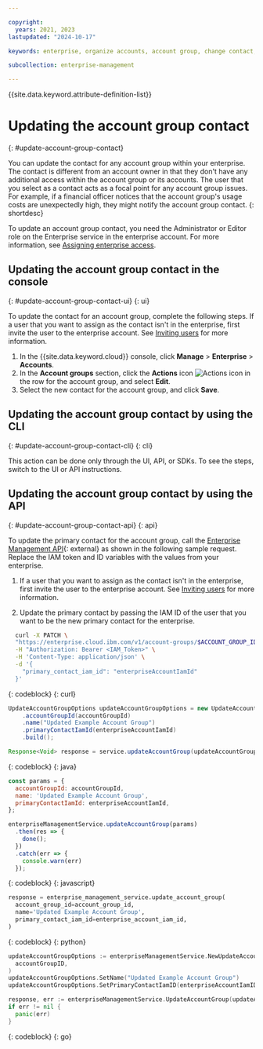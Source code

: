 ```yaml
---

copyright:
  years: 2021, 2023
lastupdated: "2024-10-17"

keywords: enterprise, organize accounts, account group, change contact, account group contact

subcollection: enterprise-management

---
```


{{site.data.keyword.attribute-definition-list}}


# Updating the account group contact
{: #update-account-group-contact}

You can update the contact for any account group within your enterprise. The contact is different from an account owner in that they don't have any additional access within the account group or its accounts. The user that you select as a contact acts as a focal point for any account group issues. For example, if a financial officer notices that the account group's usage costs are unexpectedly high, they might notify the account group contact.
{: shortdesc}

To update an account group contact, you need the Administrator or Editor role on the Enterprise service in the enterprise account. For more information, see [Assigning enterprise access](/docs/enterprise-management?topic=enterprise-management-assign-access-enterprise).

## Updating the account group contact in the console
{: #update-account-group-contact-ui}
{: ui}

To update the contact for an account group, complete the following steps. If a user that you want to assign as the contact isn't in the enterprise, first invite the user to the enterprise account. See [Inviting users](/docs/account?topic=account-iamuserinv) for more information.

1. In the {{site.data.keyword.cloud}} console, click **Manage** > **Enterprise** > **Accounts**.
1. In the **Account groups** section, click the **Actions** icon ![Actions icon](../icons/actions-icon-vertical.svg "Actions") in the row for the account group, and select **Edit**.
1. Select the new contact for the account group, and click **Save**.

## Updating the account group contact by using the CLI
{: #update-account-group-contact-cli}
{: cli}

This action can be done only through the UI, API, or SDKs. To see the steps, switch to the UI or API instructions.


## Updating the account group contact by using the API
{: #update-account-group-contact-api}
{: api}

To update the primary contact for the account group, call the [Enterprise Management API](/apidocs/enterprise-apis/enterprise#import-account-to-enterprise){: external} as shown in the following sample request. Replace the IAM token and ID variables with the values from your enterprise.

1. If a user that you want to assign as the contact isn't in the enterprise, first invite the user to the enterprise account. See [Inviting users](/docs/account?topic=account-iamuserinv) for more information.

1. Update the primary contact by passing the IAM ID of the user that you want to be the new primary contact for the enterprise.

```bash
  curl -X PATCH \
  "https://enterprise.cloud.ibm.com/v1/account-groups/$ACCOUNT_GROUP_ID" \
  -H "Authorization: Bearer <IAM_Token>" \
  -H 'Content-Type: application/json' \
  -d '{
    "primary_contact_iam_id": "enterpriseAccountIamId"
  }'
```
{: codeblock}
{: curl}

```java
UpdateAccountGroupOptions updateAccountGroupOptions = new UpdateAccountGroupOptions.Builder()
    .accountGroupId(accountGroupId)
    .name("Updated Example Account Group")
    .primaryContactIamId(enterpriseAccountIamId)
    .build();

Response<Void> response = service.updateAccountGroup(updateAccountGroupOptions).execute();
```
{: codeblock}
{: java}

```javascript
const params = {
  accountGroupId: accountGroupId,
  name: 'Updated Example Account Group',
  primaryContactIamId: enterpriseAccountIamId,
};

enterpriseManagementService.updateAccountGroup(params)
  .then(res => {
    done();
  })
  .catch(err => {
    console.warn(err)
  });
```
{: codeblock}
{: javascript}

```python
response = enterprise_management_service.update_account_group(
  account_group_id=account_group_id,
  name='Updated Example Account Group',
  primary_contact_iam_id=enterprise_account_iam_id,
)
```
{: codeblock}
{: python}

```go
updateAccountGroupOptions := enterpriseManagementService.NewUpdateAccountGroupOptions(
  accountGroupID,
)
updateAccountGroupOptions.SetName("Updated Example Account Group")
updateAccountGroupOptions.SetPrimaryContactIamID(enterpriseAccountIamID)

response, err := enterpriseManagementService.UpdateAccountGroup(updateAccountGroupOptions)
if err != nil {
  panic(err)
}
```
{: codeblock}
{: go}

